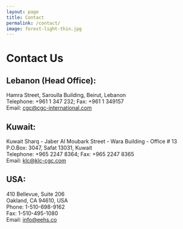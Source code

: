 ```yaml
---
layout: page
title: Contact
permalink: /contact/
image: forest-light-thin.jpg
---
```


# Contact Us

## Lebanon (Head Office):

Hamra Street, Saroulla Building, Beirut, Lebanon  
Telephone: +961 1 347 232; Fax: +961 1 349157  
Email: <cgc@cgc-international.com>

## Kuwait:

Kuwait Sharq - Jaber Al Moubark Street - Wara Building - Office # 13  
P.O.Box: 3047, Safat 13031, Kuwait  
Telephone: +965 2247 8364; Fax: +965 2247 8365  
Email: <klc@klc-cgc.com>

## USA:

410 Bellevue, Suite 206  
Oakland, CA 94610, USA  
Phone: 1-510-698-9162  
Fax: 1-510-495-1080  
Email: <info@eehs.co>  

